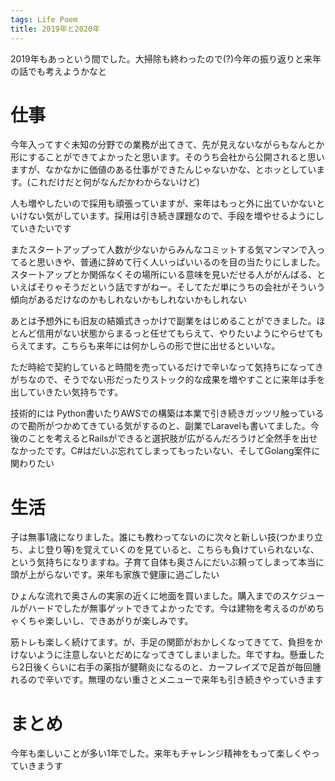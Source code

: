 ```yaml
---
tags: Life Poem
title: 2019年と2020年
---
```


2019年もあっという間でした。大掃除も終わったので(?)今年の振り返りと来年の話でも考えようかなと

# 仕事

今年入ってすぐ未知の分野での業務が出てきて、先が見えないながらもなんとか形にすることができてよかったと思います。そのうち会社から公開されると思いますが、なかなかに価値のある仕事ができたんじゃないかな、とホッとしています。(これだけだと何がなんだかわからないけど)

人も増やしたいので採用も頑張っていますが、来年はもっと外に出ていかないといけない気がしています。採用は引き続き課題なので、手段を増やせるようにしていきたいです

またスタートアップって人数が少ないからみんなコミットする気マンマンで入ってると思いきや、普通に辞めて行く人いっぱいいるのを目の当たりにしました。スタートアップとか関係なくその場所にいる意味を見いだせる人ががんばる、といえばそりゃそうだという話ですがねー。そしてただ単にうちの会社がそういう傾向があるだけなのかもしれないかもしれないかもしれない

あとは予想外にも旧友の結婚式きっかけで副業をはじめることができました。ほとんど信用がない状態からまるっと任せてもらえて、やりたいようにやらせてもらえてます。こちらも来年には何かしらの形で世に出せるといいな。

ただ時給で契約していると時間を売っているだけで辛いなって気持ちになってきがちなので、そうでない形だったりストック的な成果を増やすことに来年は手を出していきたい気持ちです。

技術的には Python書いたりAWSでの構築は本業で引き続きガッツリ触っているので勘所がつかめてきている気がするのと、副業でLaravelも書いてました。今後のことを考えるとRailsができると選択肢が広がるんだろうけど全然手を出せなかったです。C#はだいぶ忘れてしまってもったいない、そしてGolang案件に関わりたい


# 生活

子は無事1歳になりました。誰にも教わってないのに次々と新しい技(つかまり立ち、よじ登り等)を覚えていくのを見ていると、こちらも負けていられないな、という気持ちになりますね。子育て自体も奥さんにだいぶ頼ってしまって本当に頭が上がらないです。来年も家族で健康に過ごしたい

ひょんな流れで奥さんの実家の近くに地面を買いました。購入までのスケジュールがハードでしたが無事ゲットできてよかったです。今は建物を考えるのがめちゃくちゃ楽しいし、できあがりが楽しみです。

筋トレも楽しく続けてます。が、手足の関節がおかしくなってきてて、負担をかけないように注意しないとだめになってきてしまいました。年ですね。懸垂したら2日後くらいに右手の薬指が腱鞘炎になるのと、カーフレイズで足首が毎回腫れるので辛いです。無理のない重さとメニューで来年も引き続きやっていきます

# まとめ

今年も楽しいことが多い1年でした。来年もチャレンジ精神をもって楽しくやっていきまうす